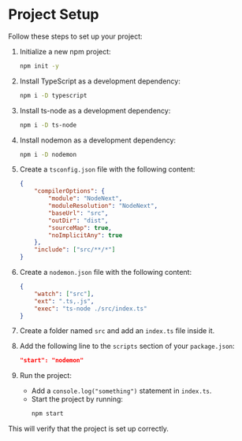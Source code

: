 # Project Setup

Follow these steps to set up your project:

1. Initialize a new npm project:
    ```sh
    npm init -y
    ```

2. Install TypeScript as a development dependency:
    ```sh
    npm i -D typescript
    ```

3. Install ts-node as a development dependency:
    ```sh
    npm i -D ts-node
    ```

4. Install nodemon as a development dependency:
    ```sh
    npm i -D nodemon
    ```

5. Create a `tsconfig.json` file with the following content:
    ```json
    {
        "compilerOptions": {
            "module": "NodeNext",
            "moduleResolution": "NodeNext",
            "baseUrl": "src",
            "outDir": "dist",
            "sourceMap": true,
            "noImplicitAny": true
        },
        "include": ["src/**/*"]
    }
    ```

6. Create a `nodemon.json` file with the following content:
    ```json
    {
        "watch": ["src"],
        "ext": ".ts,.js",
        "exec": "ts-node ./src/index.ts"
    }
    ```

7. Create a folder named `src` and add an `index.ts` file inside it.

8. Add the following line to the `scripts` section of your `package.json`:
    ```json
    "start": "nodemon"
    ```

9. Run the project:
    - Add a `console.log("something")` statement in `index.ts`.
    - Start the project by running:
        ```sh
        npm start
        ```
This will verify that the project is set up correctly.
